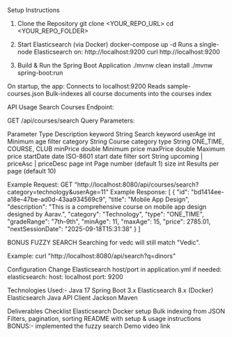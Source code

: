 Setup Instructions
1. Clone the Repository
  git clone <YOUR_REPO_URL>
  cd <YOUR_REPO_FOLDER>
  
2. Start Elasticsearch (via Docker)
  docker-compose up -d
  Runs a single-node Elasticsearch on:
  http://localhost:9200
  curl http://localhost:9200

3. Build & Run the Spring Boot Application
  ./mvnw clean install
  ./mvnw spring-boot:run
   
  On startup, the app:
  Connects to localhost:9200
  Reads sample-courses.json
  Bulk-indexes all course documents into the courses index

API Usage
  Search Courses
  Endpoint:
  
  GET /api/courses/search
Query Parameters:

Parameter	Type	Description
  keyword	String	Search keyword
  userAge	int	Minimum age filter
  category	String	Course category
  type	String	ONE_TIME, COURSE, CLUB
  minPrice	double	Minimum price
  maxPrice	double	Maximum price
  startDate	date	ISO-8601 start date filter
  sort	String	upcoming | priceAsc | priceDesc
  page	int	Page number (default 1)
  size	int	Results per page (default 10)

Example Request:
GET "http://localhost:8080/api/courses/search?category=technology&userAge=11"
Example Response:
[
    {
        "id": "bd1414ee-a18e-47be-ad0d-43aa934569c9",
        "title": "Mobile App Design",
        "description": "This is a comprehensive course on mobile app design designed by Aarav.",
        "category": "Technology",
        "type": "ONE_TIME",
        "gradeRange": "7th–9th",
        "minAge": 11,
        "maxAge": 15,
        "price": 2785.01,
        "nextSessionDate": "2025-09-18T15:31:38"
    }
]

BONUS FUZZY SEARCH 
Searching for vedc will still match "Vedic".

Example:
curl "http://localhost:8080/api/search?q=dinors"

Configuration
Change Elasticsearch host/port in application.yml if needed:
elasticsearch:
  host: localhost
  port: 9200

  
Technologies Used:-
  Java 17
  Spring Boot 3.x
  Elasticsearch 8.x (Docker)
  Elasticsearch Java API Client
  Jackson
  Maven

Deliverables Checklist
 Elasticsearch Docker setup
 Bulk indexing from JSON
 Filters, pagination, sorting
 README with setup & usage instructions
 BONUS:- implemented the fuzzy search
 Demo video link
